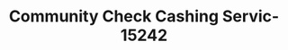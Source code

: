 ---
f_zip-code: 17701
f_state-code: PA
title: Community Check Cashing Servic-15242
f_phone: 570-323-0548
f_city-only: Williamsport
f_address: 1758 E 3rd Street Williamsport
f_location-unique-id: '15242'
slug: community-check-cashing-servic-15242
updated-on: '2024-05-30T13:46:58.046Z'
created-on: '2024-05-30T13:36:59.803Z'
published-on: '2024-05-30T13:54:32.469Z'
f_city-state: cms/city/williamsport-pa.md
f_company: cms/company/community-check-cashing-servic.md
f_state: cms/state/pennsylvania.md
layout: '[payday-loan].html'
tags: payday-loan
---